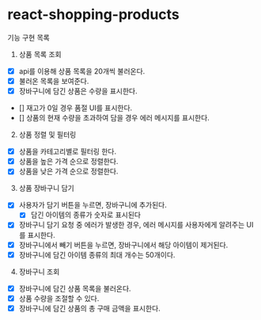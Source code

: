 # react-shopping-products

기능 구현 목록

1. 상품 목록 조회

- [x] api를 이용해 상품 목록을 20개씩 불러온다.
- [x] 불러온 목록을 보여준다.
- [x] 장바구니에 담긴 상품은 수량을 표시한다.
- [] 재고가 0일 경우 품절 UI를 표시한다.
- [] 상품의 현재 수량을 초과하여 담을 경우 에러 메시지를 표시한다.

2. 상품 정렬 및 필터링

- [x] 상품을 카테고리별로 필터링 한다.
- [x] 상품을 높은 가격 순으로 정렬한다.
- [x] 상품을 낮은 가격 순으로 정렬한다.

3. 상품 장바구니 담기

- [x] 사용자가 담기 버튼을 누르면, 장바구니에 추가된다.
  - [x] 담긴 아이템의 종류가 숫자로 표시된다
- [x] 장바구니 담기 요청 중 에러가 발생한 경우, 에러 메시지를 사용자에게 알려주는 UI를 표시한다.
- [x] 장바구니에서 빼기 버튼을 누르면, 장바구니에서 해당 아이템이 제거된다.
- [x] 장바구니에 담긴 아이템 종류의 최대 개수는 50개이다.

4. 장바구니 조회

- [x] 장바구니에 담긴 상품 목록을 불러온다.
- [x] 상품 수량을 조절할 수 있다.
- [x] 장바구니에 담긴 상품의 총 구매 금액을 표시한다.

